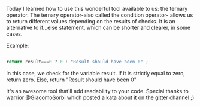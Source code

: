 Today I learned how to use this wonderful tool available to us: the ternary operator.
The ternary operator-also called the condition operator- allows us to return different values depending on the results of checks.
It is an alternative to if...else statement, which can be shorter and clearer, in some cases.

Example:
```javascript

return result===0 ? 0 : "Result should have been 0" ;


```

In this case, we check for the variable result. If it is strictly equal to zero, return zero. Else, return "Result should have been 0"  

It's an awesome tool that'll add readability to your code. Special thanks to warrior @GiacomoSorbi which posted a kata about it on the gitter channel ;)

